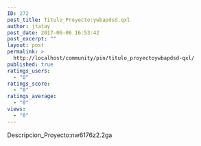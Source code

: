 ```yaml
---
ID: 272
post_title: Titulo_Proyecto:ywbapdsd.qxl
author: jtatay
post_date: 2017-06-06 16:53:42
post_excerpt: ""
layout: post
permalink: >
  http://localhost/community/pin/titulo_proyectoywbapdsd-qxl/
published: true
ratings_users:
  - "0"
ratings_score:
  - "0"
ratings_average:
  - "0"
views:
  - "0"
---
```

Descripcion_Proyecto:nw6176z2.2ga